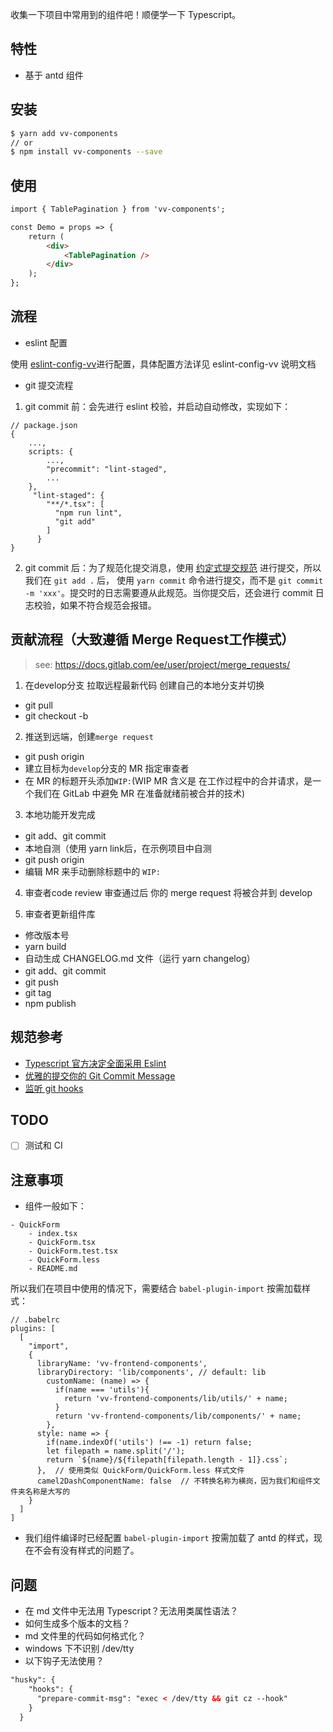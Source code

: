 
收集一下项目中常用到的组件吧！顺便学一下 Typescript。

## 特性

- 基于 antd 组件

## 安装

````bash
$ yarn add vv-components
// or
$ npm install vv-components --save
````

## 使用

````html
import { TablePagination } from 'vv-components';

const Demo = props => {
    return (
        <div>
            <TablePagination />
        </div>
    );
};
````

## 流程

- eslint 配置

使用 [eslint-config-vv](http://172.16.1.127:8050/VV-FRONTEND/eslint-config)进行配置，具体配置方法详见 eslint-config-vv 说明文档

- git 提交流程

1. git commit 前：会先进行 eslint 校验，并启动自动修改，实现如下：

````
// package.json
{
    ...,
    scripts: {
        ...,
        "precommit": "lint-staged",
        ...
    },
     "lint-staged": {
        "**/*.tsx": [
          "npm run lint",
          "git add"
        ]
      }
}
````

2. git commit 后：为了规范化提交消息，使用 [约定式提交规范](https://www.conventionalcommits.org/zh/v1.0.0-beta.3/) 进行提交，所以我们在 `git add .` 后，
使用 `yarn commit` 命令进行提交，而不是 `git commit -m 'xxx'`。提交时的日志需要遵从此规范。当你提交后，还会进行 commit 日志校验，如果不符合规范会报错。

##  贡献流程（大致遵循 Merge Request工作模式）
> see: https://docs.gitlab.com/ee/user/project/merge_requests/

1. 在develop分支 拉取远程最新代码 创建自己的本地分支并切换
  - git pull 
  - git checkout -b <branchName>

2. 推送到远端，创建`merge request`
  - git push origin <branchName>
  - 建立目标为`develop`分支的 MR 指定审查者
  - 在 MR 的标题开头添加`WIP:`(WIP MR 含义是 在工作过程中的合并请求，是一个我们在 GitLab 中避免 MR 在准备就绪前被合并的技术)

3. 本地功能开发完成
  - git add、git commit
  - 本地自测（使用 yarn link后，在示例项目中自测
  - git push origin <branchName>
  - 编辑 MR 来手动删除标题中的 `WIP:`

4. 审查者code review 审查通过后 你的 merge request 将被合并到 develop

5. 审查者更新组件库
  - 修改版本号
  - yarn build
  - 自动生成 CHANGELOG.md 文件（运行 yarn changelog）
  - git add、git commit
  - git push
  - git tag
  - npm publish

## 规范参考

- [Typescript 官方决定全面采用 Eslint](https://msd.misuland.com/pd/2884249965817765216)
- [优雅的提交你的 Git Commit Message](https://juejin.im/post/5afc5242f265da0b7f44bee4)
- [监听 git hooks](https://github.com/typicode/husky)

## TODO

- [ ] 测试和 CI

## 注意事项

- 组件一般如下：

````
- QuickForm
    - index.tsx
    - QuickForm.tsx
    - QuickForm.test.tsx
    - QuickForm.less
    - README.md
````

所以我们在项目中使用的情况下，需要结合 `babel-plugin-import` 按需加载样式：

````
// .babelrc
plugins: [
  [
    "import",
    {
      libraryName: 'vv-frontend-components',
      libraryDirectory: 'lib/components', // default: lib
        customName: (name) => {
          if(name === 'utils'){
            return 'vv-frontend-components/lib/utils/' + name;
          }
          return 'vv-frontend-components/lib/components/' + name;
        },
      style: name => {
        if(name.indexOf('utils') !== -1) return false;
        let filepath = name.split('/');
        return `${name}/${filepath[filepath.length - 1]}.css`;
      },  // 使用类似 QuickForm/QuickForm.less 样式文件
      camel2DashComponentName: false  // 不转换名称为横岗，因为我们和组件文件夹名称是大写的
    }
  ]
]
````

- 我们组件编译时已经配置 `babel-plugin-import` 按需加载了 antd 的样式，现在不会有没有样式的问题了。

## 问题

- 在 md 文件中无法用 Typescript？无法用类属性语法？
- 如何生成多个版本的文档？
- md 文件里的代码如何格式化？
- windows 下不识别 /dev/tty
- 以下钩子无法使用？

````html
"husky": {
    "hooks": {
      "prepare-commit-msg": "exec < /dev/tty && git cz --hook"
    }
  }
````